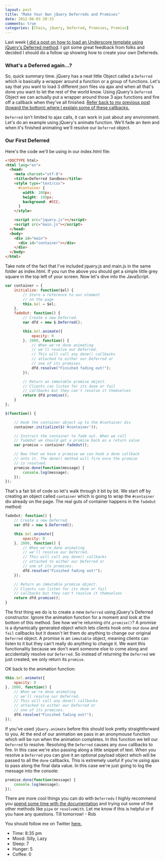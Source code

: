 ```yaml
---
layout: post
title: "Make Your Own jQuery Deferreds and Promises"
date: 2012-06-03 20:33
comments: true
categories: [Chain, jQuery, Deferred, Promises, Promise]
---
```


Last week [I did a post on how to load an Underscore template using jQuery's Deferred method](http://robdodson.me/blog/2012/05/30/using-jquery-deferred-to-load-an-underscore-template/). I got some great feedback from folks and decided I should do a follow up showing how to create your own Deferreds.

### What's a Deferred again...?

So, quick summary time. jQuery has a neat little Object called a `Deferred` which is basically a wrapper around a function or a group of functions. Let's say that you want to load 3 different json files via ajax and when all that's done you want to let the rest of the world know. Using jQuery's `Deferred` Object we can actually put a wrapper around those 3 ajax functions and fire off a callback when they've all finished. [Refer back to my previous post (toward the bottom) where I explain some of these callbacks.](http://robdodson.me/blog/2012/05/30/using-jquery-deferred-to-load-an-underscore-template/)

`Deferred` isn't limited to ajax calls, it can work in just about any environment. Let's do an example using jQuery's animate function. We'll fade an item and when it's finished animating we'll resolve our `Deferred` object.

### Our First Deferred

Here's the code we'll be using in our index.html file:

``` html index.html
<!DOCTYPE html>
<html lang="en">
  <head>
    <meta charset="utf-8">
    <title>Deferred Sandbox</title>
    <style type="text/css">
      #container {
        width: 100px;
        height: 100px;
        background: #CCC;
      }
    </style>

    <script src="jquery.js"></script>
    <script src="main.js"></script>
  </head>
  <body>
    <div id="main">
      <div id="container"></div>
    </div>
  </body>
</html>
```

Take note of the fact that I've included jquery.js and main.js in the same folder as index.html. If you run the above you should get a simple little grey square in the top left of your screen. Now let's dive into the JavaScript.

``` js main.js
var container = {
    initialize: function($el) {
        // Store a reference to our element
        // on the page
        this.$el = $el;
    },
    fadeOut: function() {
        // Create a new Deferred.
        var dfd = new $.Deferred();

        this.$el.animate({
            opacity: 0
        }, 2000, function() {
            // When we're done animating
            // we'll resolve our Deferred.
            // This will call any done() callbacks
            // attached to either our Deferred or
            // one of its promises.
            dfd.resolve("Finished fading out!");
        });

        // Return an immutable promise object.
        // Clients can listen for its done or fail
        // callbacks but they can't resolve it themselves
        return dfd.promise();
    }
};

$(function() {

    // Hook the container object up to the #container div
    container.initialize($('#container'));

    // Instruct the container to fade out. When we call
    // fadeOut we should get a promise back as a return value
    var promise = container.fadeOut();

    // Now that we have a promise we can hook a done callback
    // onto it. The done() method will fire once the promise
    // is resolved.
    promise.done(function(message) {
        console.log(message);
    });
});
```

That's a fair bit of code so let's walk through it bit by bit. We start off by creating an object called `container` which is going to wrap the `#container` div already on the page. The real guts of container happens in the `fadeOut` method:

``` js
fadeOut: function() {
    // Create a new Deferred.
    var dfd = new $.Deferred();

    this.$el.animate({
        opacity: 0
    }, 2000, function() {
        // When we're done animating
        // we'll resolve our Deferred.
        // This will call any done() callbacks
        // attached to either our Deferred or
        // one of its promises.
        dfd.resolve("Finished fading out!");
    });

    // Return an immutable promise object.
    // Clients can listen for its done or fail
    // callbacks but they can't resolve it themselves
    return dfd.promise();
}
```
The first thing we do is to create a new `Deferred` using jQuery's Deferred constructor. Ignore the animation function for a moment and look at the bottom of this method. See how we're returning `dfd.promise()`? A promise is a dynamically generated object which lets clients hook onto our `done` and `fail` callbacks but it doesn't let them do anything to change our original `Deferred` object. A promise is an `immutable` object, meaning clients can listen to it but they can't really do anything to change it. We want this functionality because we don't want someone else to come along and accidentally resolve our `Deferred`. So instead of returning the `Deferred` we just created, we only return its `promise`.

OK back to the animation function:

``` js
this.$el.animate({
    opacity: 0
}, 2000, function() {
    // When we're done animating
    // we'll resolve our Deferred.
    // This will call any done() callbacks
    // attached to either our Deferred or
    // one of its promises.
    dfd.resolve("Finished fading out!");
});
```
If you've used `jQuery.animate` before this should look pretty straightforward to you. At the end of our animation we pass in an anonymouse function which will be run when the animation completes. In this function we tell our `Deferred` to resolve. Resolving the `Deferred` causes any `done` callbacks to fire. In this case we're also passing along a little snippet of text. When you resolve a `Deferred` you can give it an optional payload object which will be passed to all the `done` callbacks. This is extremely useful if you're using ajax to pass along the final data value. In this case we're just going to log the message into the console:

``` js
promise.done(function(message) {
    console.log(message);
});
```
There are more cool things you can do with `Deferreds` I highly recommend you [spend some time with the documentation](http://api.jquery.com/category/deferred-object/) and trying out some of the other methods like `pipe` or `resolveWith`. Let me know if this is helpful or if you have any questions. Till tomorrow! - Rob

You should follow me on Twitter [here.](http://twitter.com/rob_dodson)

- Time: 8:35 pm
- Mood: Silly, Lazy
- Sleep: 7
- Hunger: 5
- Coffee: 0
